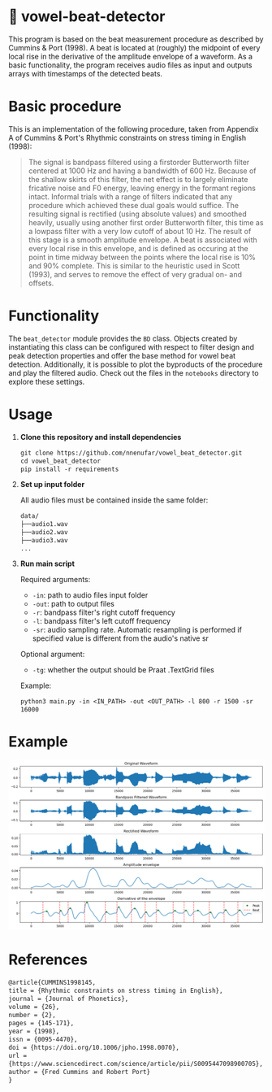 #  :drum: vowel-beat-detector
This program is based on the beat measurement procedure as described by Cummins &amp; Port (1998). A beat is located at (roughly) the midpoint of every local rise in the derivative of the amplitude envelope of a waveform. As a basic functionality, the program receives audio files as input and outputs arrays with timestamps of the detected beats.

# Basic procedure
This is an implementation of the following procedure, taken from Appendix A of Cummins & Port's Rhythmic constraints on stress timing in English (1998):

> The signal is bandpass filtered using a firstorder Butterworth filter centered at 1000 Hz and having a bandwidth of 600 Hz. Because of the shallow skirts of this filter, the net effect is to largely eliminate fricative noise and F0 energy, leaving energy in the formant regions intact. Informal trials with a range  of filters indicated that any procedure which achieved these dual goals would suffice. The resulting signal is rectified (using absolute values) and smoothed heavily, usually using another first order Butterworth filter, this time as a lowpass filter with a very low cutoff of about 10 Hz. The result of this stage is a smooth amplitude envelope. A beat is associated with every local rise in this envelope, and is defined as occuring at the point in time midway between the points where the local rise is 10% and 90% complete. This is similar to the heuristic used in Scott (1993), and serves to remove the effect of very gradual on- and offsets.

# Functionality
The `beat_detector` module provides the `BD` class. Objects created by instantiating this class can be configured with respect to filter design and peak detection properties and offer the base method for vowel beat detection. Additionally, it is possible to plot the byproducts of the procedure and play the filtered audio. Check out the files in the `notebooks` directory to explore these settings.

# Usage
1. **Clone this repository and install dependencies**
    ```
    git clone https://github.com/nnenufar/vowel_beat_detector.git
    cd vowel_beat_detector
    pip install -r requirements
    ```
2. **Set up input folder**

    All audio files must be contained inside the same folder:
    ```
    data/
    ├──audio1.wav
    ├──audio2.wav
    ├──audio3.wav
    ...
    
3. **Run main script**

    Required arguments:
    * `-in`: path to audio files input folder
    * `-out`: path to output files
    * `-r`: bandpass filter's right cutoff frequency
    * `-l`: bandpass filter's left cutoff frequency
    * `-sr`: audio sampling rate. Automatic resampling is performed if specified value is different from the audio's native sr
    
    Optional argument:
    * `-tg`: whether the output should be Praat .TextGrid files

    Example:
    
    ```
    python3 main.py -in <IN_PATH> -out <OUT_PATH> -l 800 -r 1500 -sr 16000
    ```

# Example
![Image](images/example.png)

# References

```
@article{CUMMINS1998145,
title = {Rhythmic constraints on stress timing in English},
journal = {Journal of Phonetics},
volume = {26},
number = {2},
pages = {145-171},
year = {1998},
issn = {0095-4470},
doi = {https://doi.org/10.1006/jpho.1998.0070},
url = {https://www.sciencedirect.com/science/article/pii/S0095447098900705},
author = {Fred Cummins and Robert Port}
}
```

